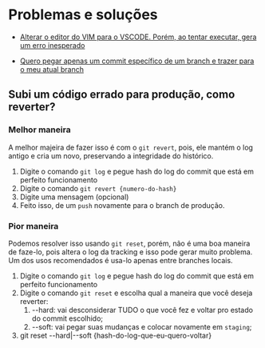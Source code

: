 # Problemas e soluções

* [Alterar o editor do VIM para o VSCODE. Porém, ao tentar executar, gera um erro inesperado ](https://stackoverflow.com/questions/30024353/how-to-use-visual-studio-code-as-default-editor-for-git#answer-36644561)

* [Quero pegar apenas um commit específico de um branch e trazer para o meu atual branch](./cherry-pick.md)

## Subi um código errado para produção, como reverter?

### Melhor maneira

A melhor majeira de fazer isso é com o `git revert`, pois, ele mantém o log antigo e cria um novo, preservando a integridade do histórico.

1. Digite o comando `git log` e pegue hash do log do commit que está em perfeito funcionamento
1. Digite o comando `git revert {numero-do-hash}`
1. Digite uma mensagem (opcional)
1. Feito isso, de um `push` novamente para o branch de produção.

### Pior maneira

Podemos resolver isso usando `git reset`, porém, não é uma boa maneira de faze-lo, pois altera o log da tracking e isso pode gerar muito problema. Um dos usos recomendados é usa-lo apenas entre branches locais.

1. Digite o comando `git log` e pegue hash do log do commit que está em perfeito funcionamento
1. Digite o comando `git reset` e escolha qual a maneira que você deseja reverter:
    1. --hard: vai desconsiderar TUDO o que você fez e voltar pro estado do commit escolhido;
    1. --soft: vai pegar suas mudanças e colocar novamente em `staging`;
1. git reset --hard|--soft {hash-do-log-que-eu-quero-voltar}
